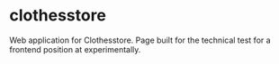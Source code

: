 # clothesstore
Web application for Clothesstore. Page built for the technical test for a frontend position at experimentally.
